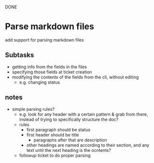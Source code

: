 DONE

# Parse markdown files

add support for parsing markdown files

## Subtasks

* getting info from the fields in the files
* specifying those fields at ticket creation
* modifying the contents of the fields from the cli, without editing
    * e.g. changing status

## notes

* simple parsing rules?
    * e.g. look for any header with a certain pattern & grab from there, instead
      of trying to specifically structure the doc?
    * rules
        * first paragraph should be status
        * first header should be title
            * paragraphs after that are description
        * other headings are named according to their section, and any text until
          the next heading is the ocntents?
    * followup ticket to do proper parsing
